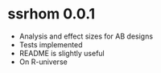 # ssrhom 0.0.1

* Analysis and effect sizes for AB designs
* Tests implemented
* README is slightly useful
* On R-universe
